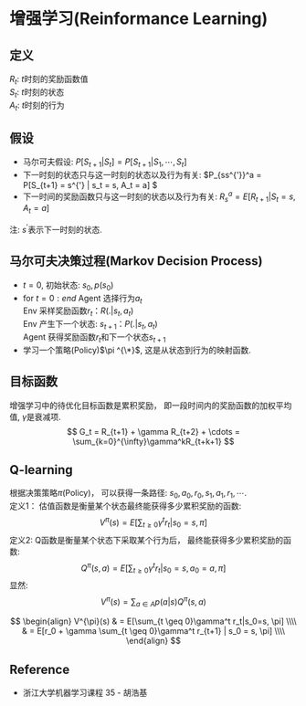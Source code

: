 # 增强学习(Reinformance Learning)

## 定义
$R_t$: $t$时刻的奖励函数值  
$S_t$: $t$时刻的状态  
$A_t$: $t$时刻的行为

## 假设
* 马尔可夫假设: $P[S_{t+1} | S_t] = P[S_{t+1} | S_1, \cdots, S_t]$
* 下一时刻的状态只与这一时刻的状态以及行为有关: $P_{ss^{'}}^a = P[S_{t+1} = s^{'} | s_t = s, A_t = a] $
* 下一时间的奖励函数只与这一时刻的状态以及行为有关: $R_s^a = E[R_{t+1} | S_t= s, A_t = a]$  

注: $s^{'}$表示下一时刻的状态.

## 马尔可夫决策过程(Markov Decision Process)
* $t=0$, 初始状态: $s_0, p(s_0)$
* for $t=0:end$
    Agent 选择行为$a_t$  
    Env 采样奖励函数$r_t： R(. | s_t, a_t)$  
    Env 产生下一个状态: $s_{t+1}： P(. | s_t, a_t)$  
    Agent 获得奖励函数$r_t$和下一个状态$s_{t+1}$
* 学习一个策略(Policy)$\pi ^{\*}$, 这是从状态到行为的映射函数.

## 目标函数
增强学习中的待优化目标函数是累积奖励， 即一段时间内的奖励函数的加权平均值, $\gamma$是衰减项.
$$
G_t = R_{t+1} + \gamma R_{t+2} + \cdots = \sum_{k=0}^{\infty}\gamma^kR_{t+k+1}
$$

## Q-learning
根据决策策略$\pi$(Policy)， 可以获得一条路径: $s_0, a_0, r_0, s_1, a_1, r_1, \cdots$.  
定义1： 估值函数是衡量某个状态最终能获得多少累积奖励的函数:  
$$
V^{\pi}(s) = E[\sum_{t \geq 0}\gamma^t r_t|s_0=s, \pi]
$$
定义2: Q函数是衡量某个状态下采取某个行为后， 最终能获得多少累积奖励的函数:
$$
Q^{\pi}(s, a) = E[\sum_{t \geq 0}\gamma^tr_t|s_0=s, a_0=a, \pi]
$$
显然:
$$
V^{\pi}(s) = \sum_{a \in A}p(a|s)Q^{\pi}(s, a)
$$

$$
\begin{align}
V^{\pi}(s) & = E[\sum_{t \geq 0}\gamma^t r_t|s_0=s, \pi] \\\\
& = E[r_0 + \gamma \sum_{t \geq 0}\gamma^t r_{t+1} | s_0 = s, \pi] \\\\
\end{align}
$$


## Reference
* 浙江大学机器学习课程 35 - 胡浩基
